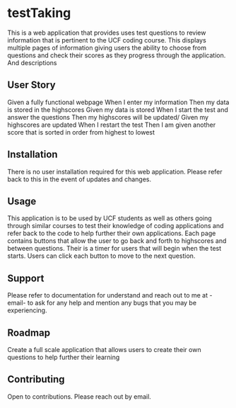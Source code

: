 # testTaking

This is a web application that provides uses test questions to review information that is pertinent to the UCF coding course. This displays multiple pages of information giving users the ability to choose from questions and check their scores as they progress through the application.
<img>
And descriptions

## User Story

Given a fully functional webpage
When I enter my information
Then my data is stored in the highscores
Given my data is stored
When I start the test and answer the questions
Then my highscores will be updated/
Given my highscores are updated
When I restart the test
Then I am given another score that is sorted in order from highest to lowest

## Installation

There is no user installation required for this web application. Please refer back to this in the event of updates and changes.

## Usage

This application is to be used by UCF students as well as others going through similar courses to test their knowledge of coding applications and refer back to the code to help further their own applications. Each page contains buttons that allow the user to go back and forth to highscores and between questions. Their is a timer for users that will begin when the test starts. Users can click each button to move to the next question.

## Support

Please refer to documentation for understand and reach out to me at -email- to ask for any help and mention any bugs that you may be experiencing.

## Roadmap

Create a full scale application that allows users to create their own questions to help further their learning

## Contributing

Open to contributions. Please reach out by email.
